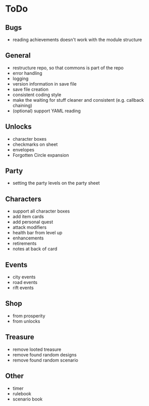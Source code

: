 # ToDo
## Bugs
- reading achievements doesn't work with the module structure

## General
- restructure repo, so that commons is part of the repo
- error handling
- logging
- version information in save file
- save file creation
- consistent coding style
- make the waiting for stuff cleaner and consistent (e.g. callback chaining)
- (optional) support YAML reading

## Unlocks
- character boxes
- checkmarks on sheet
- envelopes
- Forgotten Circle expansion

## Party
- setting the party levels on the party sheet

## Characters
- support all character boxes
- add item cards
- add personal quest
- attack modifiers
- health bar from level up
- enhancements
- retirements
- notes at back of card

## Events
- city events
- road events
- rift events

## Shop
- from prosperity
- from unlocks

## Treasure
- remove looted treasure
- remove found random designs
- remove found random scenario

## Other
- timer
- rulebook
- scenario book
